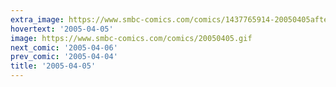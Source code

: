 ```yaml
---
extra_image: https://www.smbc-comics.com/comics/1437765914-20050405after.png
hovertext: '2005-04-05'
image: https://www.smbc-comics.com/comics/20050405.gif
next_comic: '2005-04-06'
prev_comic: '2005-04-04'
title: '2005-04-05'
---
```


